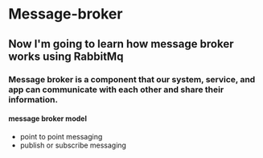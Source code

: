 # Message-broker
## Now I'm going to learn how message broker works using RabbitMq

### Message broker is a component that our system, service, and app can communicate with each other and share their information.

#### message broker model
- point to point messaging
- publish or subscribe messaging

